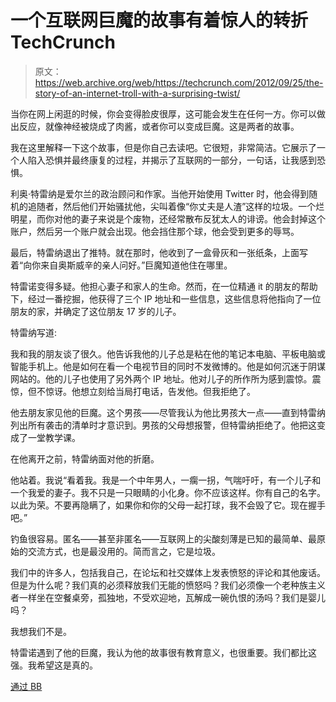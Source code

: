 # 一个互联网巨魔的故事有着惊人的转折 TechCrunch

> 原文：<https://web.archive.org/web/https://techcrunch.com/2012/09/25/the-story-of-an-internet-troll-with-a-surprising-twist/>

当你在网上闲逛的时候，你会变得脸皮很厚，这可能会发生在任何一方。你可以做出反应，就像神经被烧成了肉酱，或者你可以变成巨魔。这是两者的故事。

我在这里解释一下这个故事，但是你自己去读吧。它很短，非常简洁。它展示了一个人陷入恐惧并最终康复的过程，并揭示了互联网的一部分，一句话，让我感到恐惧。

利奥·特雷纳是爱尔兰的政治顾问和作家。当他开始使用 Twitter 时，他会得到随机的追随者，然后他们开始骚扰他，尖叫着像“你丈夫是人渣”这样的垃圾。一个烂明星，而你对他的妻子来说是个废物，还经常散布反犹太人的诽谤。他会封掉这个账户，然后另一个账户就会出现。他会挡住那个球，他会受到更多的辱骂。

最后，特雷纳退出了推特。就在那时，他收到了一盒骨灰和一张纸条，上面写着“向你来自奥斯威辛的亲人问好。”巨魔知道他住在哪里。

特雷诺变得多疑。他担心妻子和家人的生命。然而，在一位精通 it 的朋友的帮助下，经过一番挖掘，他获得了三个 IP 地址和一些信息，这些信息将他指向了一位朋友的家，并确定了这位朋友 17 岁的儿子。

特雷纳写道:

我和我的朋友谈了很久。他告诉我他的儿子总是粘在他的笔记本电脑、平板电脑或智能手机上。他是如何在看一个电视节目的同时不发微博的。他是如何沉迷于阴谋网站的。他的儿子也使用了另外两个 IP 地址。他对儿子的所作所为感到震惊。震惊，但不惊讶。他想立刻给当局打电话，告发他。但我拒绝了。

他去朋友家见他的巨魔。这个男孩——尽管我认为他比男孩大一点——直到特雷纳列出所有袭击的清单时才意识到。男孩的父母想报警，但特雷纳拒绝了。他把这变成了一堂教学课。

在他离开之前，特雷纳面对他的折磨。

他站着。我说“看着我。我是一个中年男人，一瘸一拐，气喘吁吁，有一个儿子和一个我爱的妻子。我不只是一只眼睛的小化身。你不应该这样。你有自己的名字。以此为荣。不要再隐瞒了，如果你和你的父母一起打球，我不会毁了它。现在握手吧。”

钓鱼很容易。匿名——甚至非匿名——互联网上的尖酸刻薄是已知的最简单、最原始的交流方式，也是最没用的。简而言之，它是垃圾。

我们中的许多人，包括我自己，在论坛和社交媒体上发表愤怒的评论和其他废话。但是为什么呢？我们真的必须释放我们无能的愤怒吗？我们必须像一个老种族主义者一样坐在空餐桌旁，孤独地，不受欢迎地，瓦解成一碗仇恨的汤吗？我们是婴儿吗？

我想我们不是。

特雷诺遇到了他的巨魔，我认为他的故事很有教育意义，也很重要。我们都比这强。我希望这是真的。

[通过 BB](https://web.archive.org/web/20230214033601/http://boingboing.net/)